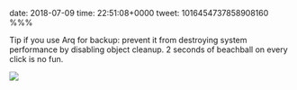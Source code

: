 date: 2018-07-09
time: 22:51:08+0000
tweet: 1016454737858908160
%%%

Tip if you use Arq for backup: prevent it from destroying system performance by disabling object cleanup. 2 seconds of beachball on every click is no fun.

![](DhssLe6U0AAaySN.png)
